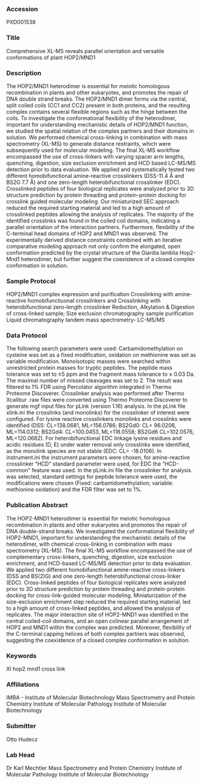 ### Accession
PXD001538

### Title
Comprehensive XL-MS reveals parallel orientation and versatile conformations of plant HOP2/MND1

### Description
The HOP2/MND1 heterodimer is essential for meiotic homologous recombination in plants and other eukaryotes, and promotes the repair of DNA double strand breaks. The HOP2/MND1 dimer forms via the central, split coiled coils (CC1 and CC2) present in both proteins, and the resulting complex contains several flexible regions such as the hinge between the coils. To investigate the conformational flexibility of the heterodimer, important for understanding mechanistic details of HOP2/MND1 function, we studied the spatial relation of the complex partners and their domains in solution. We performed chemical cross-linking in combination with mass spectrometry (XL-MS) to generate distance restraints, which were subsequently used for molecular modeling. The final XL-MS workflow encompassed the use of cross-linkers with varying spacer arm lengths, quenching, digestion, size exclusion enrichment and HCD based LC-MS/MS detection prior to data evaluation. We applied and systematically tested two different homobifunctional amine-reactive crosslinkers (DSS-11.4 Å and BS2G 7.7 Å) and one zero-length heterobifunctional crosslinker (EDC). Crosslinked peptides of four biological replicates were analyzed prior to 3D structure prediction by protein threading and protein-protein docking for crosslink guided molecular modeling. Our miniaturized SEC approach reduced the required starting material and led to a high amount of crosslinked peptides allowing the analysis of replicates. The majority of the identified crosslinks was found in the coiled coil domains, indicating a parallel orientation of the interaction partners. Furthermore, flexibility of the C-terminal head domains of HOP2 and MND1 was observed. The experimentally derived distance constraints combined with an iterative comparative modeling approach not only confirm the elongated, open conformation predicted by the crystal structure of the Giardia lamblia Hop2-Mnd1 heterodimer, but further suggest the coexistence of a closed complex conformation in solution.

### Sample Protocol
HOP2/MND1 complex expression and purification Crosslinking with amine-reactive homobifunctiuonal crosslinkers and Crosslinking with heterobifunctional zero-length crosslinker Reduction, Alkylation & Digestion of cross-linked sample; Size exclusion chromatography sample purification Liquid chromatography tandem mass spectrometry- LC-MS/MS

### Data Protocol
The following search parameters were used: Carbamidomethylation on cysteine was set as a fixed modification, oxidation on methionine was set as variable modification.  Monoisotopic masses were searched within unrestricted protein masses for tryptic peptides. The peptide mass tolerance was set to ±5 ppm and the fragment mass tolerance to ± 0.03 Da. The maximal number of missed cleavages was set to 2. The result was filtered to 1% FDR using Percolator algorithm integrated in Thermo Proteome Discoverer. Crosslinker analysis was performed after Thermo Xcalibur .raw files were converted using Thermo Proteome Discoverer to generate mgf input files for pLink (version 1.16) analysis. In the pLink file xlink.ini the crosslinks (and monolinks) for the crosslinker of interest were configured. For lysine reactive crosslinkers monolinks and crosslinks were identified (DSS: CL=138.0681, ML=156.0786; BS2Gd0: CL= 96.0206, ML=114.0312; BS2Gd4: CL=100.0453, ML=118.0558; BS2Gd6 CL=102.0576, ML=120.0682). For heterobifunctional EDC linkage lysine residues and acidic residues (D, E) under water removal only crosslinks were identified, as the monolink species are not stable (EDC: CL= -18.0106). In instrument.ini the instrument parameters were chosen, for amine-reactive crosslinker “HCD” standard parameter were used, for EDC the “HCD-common” feature was used. In the pLink.ini file the crosslinker for analysis was selected, standard settings for peptide tolerance were used, the modifications were chosen (Fixed: carbamidomethylation; variable: methionine oxidation) and the FDR filter was set to 1%.

### Publication Abstract
The HOP2-MND1 heterodimer is essential for meiotic homologous recombination in plants and other eukaryotes and promotes the repair of DNA double-strand breaks. We investigated the conformational flexibility of HOP2-MND1, important for understanding the mechanistic details of the heterodimer, with chemical cross-linking in combination with mass spectrometry (XL-MS). The final XL-MS workflow encompassed the use of complementary cross-linkers, quenching, digestion, size exclusion enrichment, and HCD-based LC-MS/MS detection prior to data evaluation. We applied two different homobifunctional amine-reactive cross-linkers (DSS and BS(2)G) and one zero-length heterobifunctional cross-linker (EDC). Cross-linked peptides of four biological replicates were analyzed prior to 3D structure prediction by protein threading and protein-protein docking for cross-link-guided molecular modeling. Miniaturization of the size-exclusion enrichment step reduced the required starting material, led to a high amount of cross-linked peptides, and allowed the analysis of replicates. The major interaction site of HOP2-MND1 was identified in the central coiled-coil domains, and an open colinear parallel arrangement of HOP2 and MND1 within the complex was predicted. Moreover, flexibility of the C-terminal capping helices of both complex partners was observed, suggesting the coexistence of a closed complex conformation in solution.

### Keywords
Xl hop2 mnd1 cross link

### Affiliations
IMBA - Institute of Molecular Biotechnology
Mass Spectrometry and Protein Chemistry Institute of Molecular Pathology Institute of Molecular Biotechnology

### Submitter
Otto Hudecz

### Lab Head
Dr Karl Mechtler
Mass Spectrometry and Protein Chemistry Institute of Molecular Pathology Institute of Molecular Biotechnology


